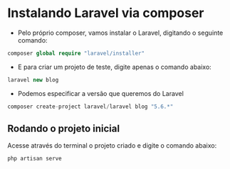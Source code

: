 # Instalando Laravel via composer

- Pelo próprio composer, vamos instalar o Laravel, digitando o seguinte comando:

```PHP
composer global require "laravel/installer"
```

- E para criar um projeto de teste, digite apenas o comando abaixo:

```PHP
laravel new blog
```

- Podemos especificar a versão que queremos do Laravel

```PHP
composer create-project laravel/laravel blog "5.6.*"
```

## Rodando o projeto inicial

Acesse através do terminal o projeto criado e digite o comando abaixo:

```PHP
php artisan serve
```
